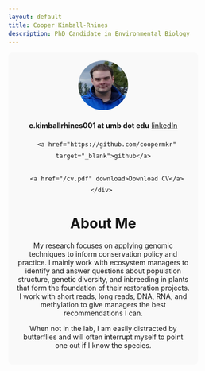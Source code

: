 ```yaml
---
layout: default
title: Cooper Kimball-Rhines
description: PhD Candidate in Environmental Biology
---
```


<style>
.container {
  display: flex;
  flex-wrap: wrap;
  align-items: flex-start;
}
.sidebar {
  flex: 1 1 150px;
  max-width: 350px;
  margin-right: 2rem;
  padding: 1rem;
  background-color: #f9f9f9;
  border-radius: 8px;
  text-align: center;
}
.sidebar img {
  width: 100px;
  height: 100px;
  border-radius: 50%;
  object-fit: cover;
}
.sidebar .contact-info {
  margin-top: 1rem;
  font-size: 0.9rem;
  line-height: 1.6;
}
.main-content {
  flex: 3 1 600px;
}
.top-nav {
  text-align: right;
  margin-bottom: 2rem;
  padding: 1rem 0;
  border-bottom: 1px solid #e0e0e0;
}

.top-nav nav {
  display: inline-block;
}

.nav-link {
  margin-left: 1rem;
  text-decoration: none;
  font-weight: bold;
  color: #0366d6;
}

.nav-link:hover {
  text-decoration: underline;
}

</style>

<div class="container">
  <div class="sidebar">
    <img src="Headshot.png"/>
    <div class="contact-info">
      <strong>c.kimballrhines001 at umb dot edu</strong>
      <a href="https://linkedin.com/in/cmkr" target="_blank">linkedIn</a>

      <a href="https://github.com/coopermkr" target="_blank">github</a>

      <a href="/cv.pdf" download>Download CV</a>
    </div> 
  </div>

  <div class="main-content">
    <h1>About Me</h1>
    <p>
	My research focuses on applying genomic techniques to inform conservation policy and practice. I mainly work with ecosystem managers to identify and answer questions about population structure, genetic diversity, and inbreeding in plants that form the foundation of their restoration projects. I work with short reads, long reads, DNA, RNA, and methylation to give managers the best recommendations I can. 
    </p>
    <p>
	When not in the lab, I am easily distracted by butterflies and will often interrupt myself to point one out if I know the species.
    </p>
  </div>
</div>
